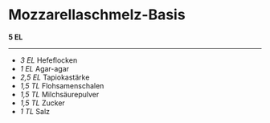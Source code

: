 # Mozzarellaschmelz-Basis

**5 EL**

---

- *3 EL* Hefeflocken
- *1 EL* Agar-agar
- *2,5 EL* Tapiokastärke
- *1,5 TL* Flohsamenschalen
- *1,5 TL* Milchsäurepulver
- *1,5 TL* Zucker
- *1 TL* Salz